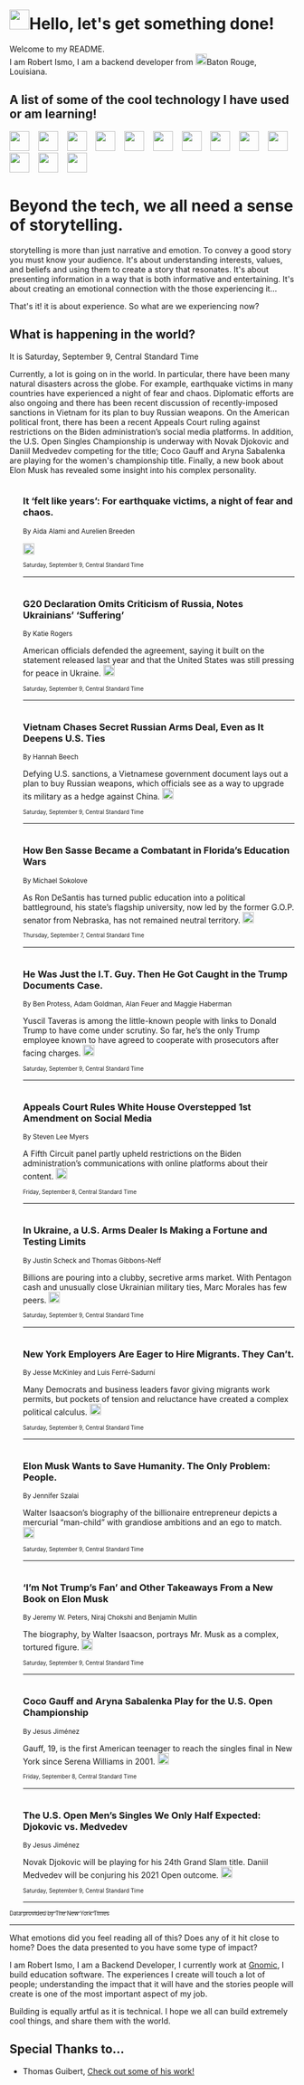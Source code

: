 <h1><img src="https://emojis.slackmojis.com/emojis/images/1643514375/3493/hot-coffee.gif?1643514375" width="35"/>Hello, let's get something done!</h1>

<p>Welcome to my README.<br/>
I am Robert Ismo, I am a backend developer from <img src="https://emojis.slackmojis.com/emojis/images/1638395689/50435/moulin_rouge.png?1638395689" width="20"/>Baton Rouge, Louisiana.</p>
<h2>A list of some of the cool technology I have used or am learning!</h2>
<p>
<img src="https://emojis.slackmojis.com/emojis/images/1643516091/21142/meow_bongotap.gif?1643516091" width="35" alt="">
<img src="https://img.shields.io/badge/Favorite%20Frontend%20Framework-SvelteKit-f83903" alt="">
<img src="https://img.shields.io/badge/Second%20Favorite-Vue-40b581" alt="">
<img src="https://img.shields.io/badge/Most%20Used%20Runtime-Nodejs-78b061" alt="">
<img src="https://emojis.slackmojis.com/emojis/images/1643517416/34482/fire.gif?1643517416" width="35" alt="">
<img src="https://img.shields.io/badge/Javascript%20But%20Better-Typescript-0078ca" alt="">
<img src="https://img.shields.io/badge/Favorite%20Language-Elixir-3e244d" alt="">
<img src="https://img.shields.io/badge/Containerize%20Everything-Docker-6ac9ef" alt="">
<img src="https://emojis.slackmojis.com/emojis/images/1643514596/5999/meow_party.gif?1643514596" width="35" alt="">
<img src="https://img.shields.io/badge/API%20Love%20Language-Graphql-de32a5" alt="">
<img src="https://img.shields.io/badge/Our%20Favorite%20Version%20Controller-Git-e94f33" alt="">
<img src="https://img.shields.io/badge/Favorite%20Database-Redis-d42d1d" alt="">
<img src="https://emojis.slackmojis.com/emojis/images/1643514559/5584/deployparrot.gif?1643514559" width="35" alt="">
<img src="https://img.shields.io/badge/Container%20Interstate-RabbitMQ-f66200" alt="">
<img src="https://img.shields.io/badge/Gotta%20Learn-Kubernetes-316adf" alt="">
<img src="https://img.shields.io/badge/Really%20Mature%20Now-WASM-654fef" alt="">
<img src="https://emojis.slackmojis.com/emojis/images/1666642497/61942/dance_vibe.gif?1666642497" width="35" alt="">
<img src="https://img.shields.io/badge/For%20My%20M1-ARM64-657d96" alt="">
<img src="https://img.shields.io/badge/Loving%20This%20So%20Much-TailwindCSS-17bcb5" alt="">
<img src="https://img.shields.io/badge/Cool%20Build%20Tool-Vite-f9cb24" alt="">
<img src="https://emojis.slackmojis.com/emojis/images/1669231376/62819/working-on-it.gif?1669231376" width="35" alt="">
<img src="https://img.shields.io/badge/Fun%20and%20Easy%20Database-MongoDB-5f8c49" alt="">
<img src="https://img.shields.io/badge/JS%20Life%20Support-NPM-c73737" alt="">
<img src="https://img.shields.io/badge/I%20Liked%20It-DynamoDB-0073b9" alt="">
<img src="https://emojis.slackmojis.com/emojis/images/1643514045/46/question.gif?1643514045" width="35" alt="">
<img src="https://img.shields.io/badge/cool-React-60d6f9" alt="">
<img src="https://img.shields.io/badge/Future%20Big%20Project-Lambda-f37e00" alt="">
<img src="https://img.shields.io/badge/NPM%20But%20Better-PNPM-f1aa07" alt="">
<img src="https://emojis.slackmojis.com/emojis/images/1643514943/9662/fbwow.gif?1643514943" width="35" alt="">
<img src="https://img.shields.io/badge/First%20Language-C-662079" alt="">
<img src="https://img.shields.io/badge/Where%20I%20Deploy%20Frontend-Vercel-000000" alt="">
<img src="https://img.shields.io/badge/Who%20Does%20not%20Want%20an%20App-Swift-f9492a" alt="">
<img src="https://emojis.slackmojis.com/emojis/images/1643514058/151/javascript.png?1643514058" width="35" alt="">
<img src="https://img.shields.io/badge/cool-Python-fbd542" alt="">
<img src="https://img.shields.io/badge/Favorite%20Something-Stripe-656cdc" alt="">
<img src="https://img.shields.io/badge/Of%20Course-HTML5-ed6327" alt="">
<img src="https://emojis.slackmojis.com/emojis/images/1660415405/60731/bomb.gif?1660415405" width="35" alt="">
<img src="https://img.shields.io/badge/hate-CSS-2964ec" alt="">
<img src="https://img.shields.io/badge/Learning-CircleCI-141215" alt="">
<img src="https://img.shields.io/badge/Learning-Rust-fbbb3b" alt="">
<img src="https://emojis.slackmojis.com/emojis/images/1660415397/60712/writing-hand.gif?1660415397" width="35" alt="">
<img src="https://img.shields.io/badge/Dev%20Browser%20of%20Choice-Firefox-cc4e26" alt="">
<img src="https://img.shields.io/badge/Recoverying%20From%20Windows-UNIX-1781e3" alt="">
<img src="https://img.shields.io/badge/LOVE-LogSeq-90c1c2" alt="">
<img src="https://emojis.slackmojis.com/emojis/images/1643514066/223/kirby.gif?1643514066" width="35" alt="">
<img src="https://img.shields.io/badge/Daily%20Driver-MacOS-e6e6e8" alt="">
<img src="https://img.shields.io/badge/Git%20Server-Github-000000" alt="">
<img src="https://img.shields.io/badge/enjoyable-EC2-f17428" alt="">
<img src="https://emojis.slackmojis.com/emojis/images/1643514239/2069/excited.gif?1643514239" width="35" alt="">
</p>
<h1>Beyond the tech, we all need a sense of storytelling.</h1>
<p>storytelling is more than just narrative and emotion. To convey a good story you must know your audience. It's about understanding interests, values, and beliefs and using them to create a story that resonates. It's about presenting information in a way that is both informative and entertaining. It's about creating an emotional connection with the those experiencing it...</p>
<p>That's it! it is about experience. So what are we experiencing now?</p>
<h2>What is happening in the world?</h2>
<p>It is Saturday, September 9, Central Standard Time</p>
<p>
Currently, a lot is going on in the world. In particular, there have been many natural disasters across the globe. For example, earthquake victims in many countries have experienced a night of fear and chaos. Diplomatic efforts are also ongoing and there has been recent discussion of recently-imposed sanctions in Vietnam for its plan to buy Russian weapons. On the American political front, there has been a recent Appeals Court ruling against restrictions on the Biden administration’s social media platforms. In addition, the U.S. Open Singles Championship is underway with Novak Djokovic and Daniil Medvedev competing for the title; Coco Gauff and Aryna Sabalenka are playing for the women&#39;s championship title. Finally, a new book about Elon Musk has revealed some insight into his complex personality.</p>
<ol>
<img src="https://img.shields.io/badge/-world-blue" alt="">
<h3>It ‘felt like years’: For earthquake victims, a night of fear and chaos.</h3>
<sub>By Aida Alami and Aurelien Breeden</sub>
<p>  <a href="https://nyti.ms/3RkJWud"><img src="https://developer.nytimes.com/files/poweredby_nytimes_30b.png?v=1583354208352" height="20"></a></p>
<sub><sub>Saturday, September 9, Central Standard Time</sub></sub>
<hr/>
<img src="https://img.shields.io/badge/-world-blue" alt="">
<h3>G20 Declaration Omits Criticism of Russia, Notes Ukrainians’ ‘Suffering’</h3>
<sub>By Katie Rogers</sub>
<p>American officials defended the agreement, saying it built on the statement released last year and that the United States was still pressing for peace in Ukraine.  <a href="https://nyti.ms/45MUUwW"><img src="https://developer.nytimes.com/files/poweredby_nytimes_30b.png?v=1583354208352" height="20"></a></p>
<sub><sub>Saturday, September 9, Central Standard Time</sub></sub>
<hr/>
<img src="https://img.shields.io/badge/-world-blue" alt="">
<h3>Vietnam Chases Secret Russian Arms Deal, Even as It Deepens U.S. Ties</h3>
<sub>By Hannah Beech</sub>
<p>Defying U.S. sanctions, a Vietnamese government document lays out a plan to buy Russian weapons, which officials see as a way to upgrade its military as a hedge against China.  <a href="https://nyti.ms/3PdUhFm"><img src="https://developer.nytimes.com/files/poweredby_nytimes_30b.png?v=1583354208352" height="20"></a></p>
<sub><sub>Saturday, September 9, Central Standard Time</sub></sub>
<hr/>
<img src="https://img.shields.io/badge/-magazine-blue" alt="">
<h3>How Ben Sasse Became a Combatant in Florida’s Education Wars</h3>
<sub>By Michael Sokolove</sub>
<p>As Ron DeSantis has turned public education into a political battleground, his state’s flagship university, now led by the former G.O.P. senator from Nebraska, has not remained neutral territory.  <a href="https://nyti.ms/3EAoPw1"><img src="https://developer.nytimes.com/files/poweredby_nytimes_30b.png?v=1583354208352" height="20"></a></p>
<sub><sub>Thursday, September 7, Central Standard Time</sub></sub>
<hr/>
<img src="https://img.shields.io/badge/-us-blue" alt="">
<h3>He Was Just the I.T. Guy. Then He Got Caught in the Trump Documents Case.</h3>
<sub>By Ben Protess, Adam Goldman, Alan Feuer and Maggie Haberman</sub>
<p>Yuscil Taveras is among the little-known people with links to Donald Trump to have come under scrutiny. So far, he’s the only Trump employee known to have agreed to cooperate with prosecutors after facing charges.  <a href="https://nyti.ms/3sDtniz"><img src="https://developer.nytimes.com/files/poweredby_nytimes_30b.png?v=1583354208352" height="20"></a></p>
<sub><sub>Saturday, September 9, Central Standard Time</sub></sub>
<hr/>
<img src="https://img.shields.io/badge/-business-blue" alt="">
<h3>Appeals Court Rules White House Overstepped 1st Amendment on Social Media</h3>
<sub>By Steven Lee Myers</sub>
<p>A Fifth Circuit panel partly upheld restrictions on the Biden administration’s communications with online platforms about their content.  <a href="https://nyti.ms/3ZcUKw0"><img src="https://developer.nytimes.com/files/poweredby_nytimes_30b.png?v=1583354208352" height="20"></a></p>
<sub><sub>Friday, September 8, Central Standard Time</sub></sub>
<hr/>
<img src="https://img.shields.io/badge/-world-blue" alt="">
<h3>In Ukraine, a U.S. Arms Dealer Is Making a Fortune and Testing Limits</h3>
<sub>By Justin Scheck and Thomas Gibbons-Neff</sub>
<p>Billions are pouring into a clubby, secretive arms market. With Pentagon cash and unusually close Ukrainian military ties, Marc Morales has few peers.  <a href="https://nyti.ms/3Puw676"><img src="https://developer.nytimes.com/files/poweredby_nytimes_30b.png?v=1583354208352" height="20"></a></p>
<sub><sub>Saturday, September 9, Central Standard Time</sub></sub>
<hr/>
<img src="https://img.shields.io/badge/-nyregion-blue" alt="">
<h3>New York Employers Are Eager to Hire Migrants. They Can’t.</h3>
<sub>By Jesse McKinley and Luis Ferré-Sadurní</sub>
<p>Many Democrats and business leaders favor giving migrants work permits, but pockets of tension and reluctance have created a complex political calculus.  <a href="https://nyti.ms/44IrJd2"><img src="https://developer.nytimes.com/files/poweredby_nytimes_30b.png?v=1583354208352" height="20"></a></p>
<sub><sub>Saturday, September 9, Central Standard Time</sub></sub>
<hr/>
<img src="https://img.shields.io/badge/-books-blue" alt="">
<h3>Elon Musk Wants to Save Humanity. The Only Problem: People.</h3>
<sub>By Jennifer Szalai</sub>
<p>Walter Isaacson’s biography of the billionaire entrepreneur depicts a mercurial “man-child” with grandiose ambitions and an ego to match.  <a href="https://nyti.ms/3sTPLUX"><img src="https://developer.nytimes.com/files/poweredby_nytimes_30b.png?v=1583354208352" height="20"></a></p>
<sub><sub>Saturday, September 9, Central Standard Time</sub></sub>
<hr/>
<img src="https://img.shields.io/badge/-technology-blue" alt="">
<h3>‘I’m Not Trump’s Fan’ and Other Takeaways From a New Book on Elon Musk</h3>
<sub>By Jeremy W. Peters, Niraj Chokshi and Benjamin Mullin</sub>
<p>The biography, by Walter Isaacson, portrays Mr. Musk as a complex, tortured figure.  <a href="https://nyti.ms/3P9DALf"><img src="https://developer.nytimes.com/files/poweredby_nytimes_30b.png?v=1583354208352" height="20"></a></p>
<sub><sub>Saturday, September 9, Central Standard Time</sub></sub>
<hr/>
<img src="https://img.shields.io/badge/-sports-blue" alt="">
<h3>Coco Gauff and Aryna Sabalenka Play for the U.S. Open Championship</h3>
<sub>By Jesus Jiménez</sub>
<p>Gauff, 19, is the first American teenager to reach the singles final in New York since Serena Williams in 2001.  <a href="https://nyti.ms/3PwFCGR"><img src="https://developer.nytimes.com/files/poweredby_nytimes_30b.png?v=1583354208352" height="20"></a></p>
<sub><sub>Friday, September 8, Central Standard Time</sub></sub>
<hr/>
<img src="https://img.shields.io/badge/-sports-blue" alt="">
<h3>The U.S. Open Men’s Singles We Only Half Expected: Djokovic vs. Medvedev</h3>
<sub>By Jesus Jiménez</sub>
<p>Novak Djokovic will be playing for his 24th Grand Slam title. Daniil Medvedev will be conjuring his 2021 Open outcome.  <a href="https://nyti.ms/3RmCCOm"><img src="https://developer.nytimes.com/files/poweredby_nytimes_30b.png?v=1583354208352" height="20"></a></p>
<sub><sub>Saturday, September 9, Central Standard Time</sub></sub>
<hr/>
</ol>
<a href="https://developer.nytimes.com"><sub><sub>Data provided by The New York Times</sub></sub></a>
<hr/>
<p>What emotions did you feel reading all of this? Does any of it hit close to home? Does the data presented to you have some type of impact?</p>
<p>I am Robert Ismo, I am a Backend Developer, I currently work at <a href="https://gnomic.education/">Gnomic</a>, I build education software. The experiences I create will touch a lot of people; understanding the impact that it will have and the stories people will create is one of the most important aspect of my job.</p>
<p>Building is equally artful as it is technical. I hope we all can build extremely cool things, and share them with the world.</p>
<h2>Special Thanks to...</h2>
<ul>
<li>Thomas Guibert, <a href="https://github.com/thmsgbrt/thmsgbrt">Check out some of his work!</a></li>
</ul>